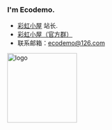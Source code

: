 ### I'm Ecodemo.
- [彩虹小屋](https://blog.ecodemo.top/) 站长.
- [彩虹小屋（官方群）](https://jq.qq.com/?_wv=1027&k=oJF7q6Ie)
- 联系邮箱：[ecodemo@126.com](mailto:ecodemo@126.com)

<img src="https://github-profile-trophy.vercel.app/?username=ecodemo&theme=flat&column=7" alt="logo" height="160" align="center" style="margin: auto; margin-bottom: 20px;" />
